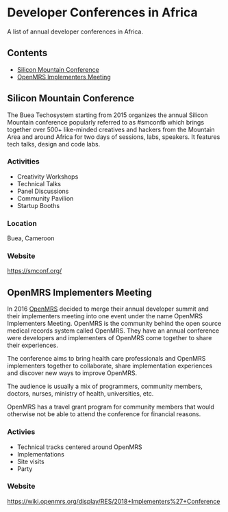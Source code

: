 # Developer Conferences in Africa
A list of annual developer conferences in Africa. 

## Contents
- [Silicon Mountain Conference](#silicon-mountain-conference)
- [OpenMRS Implementers Meeting](#openmrs-implementers-meeting)

## Silicon Mountain Conference

The Buea Techosystem starting from 2015 organizes the annual Silicon Mountain conference popularly referred to as #smconfb which brings together over 500+ like-minded creatives and hackers from the Mountain Area and around Africa for two days of sessions, labs, speakers. It features tech talks, design and code labs.

### Activities

- Creativity Workshops
- Technical Talks
- Panel Discussions
- Community Pavilion
- Startup Booths

### Location

Buea, Cameroon

### Website
https://smconf.org/

## OpenMRS Implementers Meeting

In 2016 [OpenMRS](https://openmrs.org) decided to merge their annual developer summit and their implementers meeting into one event under the name OpenMRS Implementers Meeting. OpenMRS is the community behind the open source medical records system called OpenMRS. They have an annual conference were developers and implementers of OpenMRS come together to share their experiences. 

The conference aims to bring health care professionals and OpenMRS implementers together to collaborate, share implementation experiences and discover new ways to improve OpenMRS.

The audience is usually a mix of programmers, community members, doctors, nurses, ministry of health, universities, etc.

OpenMRS has a travel grant program for community members that would otherwise not be able to attend the conference for financial reasons.


### Activies

- Technical tracks centered around OpenMRS
- Implementations 
- Site visits
- Party

### Website
https://wiki.openmrs.org/display/RES/2018+Implementers%27+Conference
